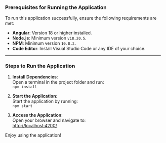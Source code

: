 

### Prerequisites for Running the Application

To run this application successfully, ensure the following requirements are met:

- **Angular**: Version 18 or higher installed.  
- **Node.js**: Minimum version `v18.20.5`.  
- **NPM**: Minimum version `10.8.2`.  
- **Code Editor**: Install Visual Studio Code or any IDE of your choice.  

---

### Steps to Run the Application

1. **Install Dependencies**:  
   Open a terminal in the project folder and run:  
   ```npm install```

2. **Start the Application**:  
   Start the application by running:  
   ```npm start```

3. **Access the Application**:  
   Open your browser and navigate to:  
   [http://localhost:4200/](http://localhost:4200/)

Enjoy using the application!  

